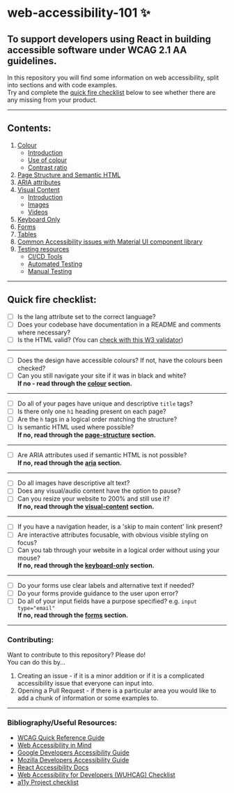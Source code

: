 # web-accessibility-101 :sparkles:

## To support developers using React in building accessible software under WCAG 2.1 AA guidelines.

In this repository you will find some information on web accessibility, split into sections and with code examples.  
Try and complete the [quick fire checklist](#quick-fire-checklist) below to see whether there are any missing from your product.

---

## Contents:

1. [Colour](1-colour/colour.md)
    - [Introduction](1-colour/colour.md#introduction)
    - [Use of colour](1-colour/colour.md#use-of-colour)
    - [Contrast ratio](1-colour/colour.md#contrast-ratio)
2. [Page Structure and Semantic HTML](2-page-structure/page-structure.md)
3. [ARIA attributes](3-aria/aria.md)
4. [Visual Content](4-visual-content/visual-content.md)
    - [Introduction](4-visual-content/visual-content.md#introduction)
    - [Images](4-visual-content/visual-content.md#images)
    - [Videos](4-visual-content/visual-content.md#videos)
5. [Keyboard Only](5-keyboard-only/keyboard-only.md)
6. [Forms](6-forms/forms.md)
7. [Tables](7-tables/tables.md)
8. [Common Accessibility issues with Material UI component library](8-UI-libraries/UI-libraries.md)
9. [Testing resources](9-testing-resources/testing-resources.md)
    - [CI/CD Tools](9-testing-resources/testing-resources.md#CI/CD)
    - [Automated Testing](9-testing-resources/testing-resources.md#Automated)
    - [Manual Testing](9-testing-resources/testing-resources.md#Manual)

---

## Quick fire checklist:

-   [ ] Is the lang attribute set to the correct language?
-   [ ] Does your codebase have documentation in a README and comments where necessary?
-   [ ] Is the HTML valid? (You can [check with this W3 validator](https://validator.w3.org/))

---

-   [ ] Does the design have accessible colours? If not, have the colours been checked?
-   [ ] Can you still navigate your site if it was in black and white?  
         **If no - read through the [colour](1-colour/colour.md) section.**

---

-   [ ] Do all of your pages have unique and descriptive `title` tags?
-   [ ] Is there only one `h1` heading present on each page?
-   [ ] Are the `h` tags in a logical order matching the structure?
-   [ ] Is semantic HTML used where possible?  
         **If no, read through the [page-structure](2-page-structure/page-structure.md) section.**

---

-   [ ] Are ARIA attributes used if semantic HTML is not possible?  
         **If no, read through the [aria](3-aria/aria.md) section.**

---

-   [ ] Do all images have descriptive alt text?
-   [ ] Does any visual/audio content have the option to pause?
-   [ ] Can you resize your website to 200% and still use it?  
         **If no, read through the [visual-content](4-visual-content/visual-content.md) section.**

---

-   [ ] If you have a navigation header, is a 'skip to main content' link present?
-   [ ] Are interactive attributes focusable, with obvious visible styling on focus?
-   [ ] Can you tab through your website in a logical order without using your mouse?  
         **If no, read through the [keyboard-only](5-keyboard-only/keyboard-only.md) section.**

---

-   [ ] Do your forms use clear labels and alternative text if needed?
-   [ ] Do your forms provide guidance to the user upon error?
-   [ ] Do all of your input fields have a purpose specified? e.g. `input type="email"`  
         **If no, read through the [forms](6-forms/forms.md) section.**

---

### Contributing:

Want to contribute to this repository? Please do!  
You can do this by...

1. Creating an issue - if it is a minor addition or if it is a complicated accessibility issue that everyone can input into.
2. Opening a Pull Request - if there is a particular area you would like to add a chunk of information or some examples to.

---

### Bibliography/Useful Resources:

-   [WCAG Quick Reference Guide](https://www.w3.org/WAI/WCAG21/quickref/)
-   [Web Accessibility in Mind](https://webaim.org/)
-   [Google Developers Accessibility Guide](https://developers.google.com/web/fundamentals/accessibility)
-   [Mozilla Developers Accessibility Guide](https://developer.mozilla.org/en-US/docs/Web/Accessibility)
-   [React Accessibility Docs](https://reactjs.org/docs/accessibility.html)
-   [Web Accessibility for Developers (WUHCAG) Checklist](https://www.wuhcag.com/wcag-checklist/)
-   [a11y Project checklist](https://www.a11yproject.com/checklist/)
